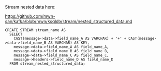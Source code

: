Stream nested data here:

https://github.com/mwn-san/kafka/blob/mwn/ksqldb/stream/nested_structured_data.md


```
CREATE STREAM stream_name AS
  SELECT
    CAST(message->data->field_name_A AS VARCHAR) + '+' + CAST(message->data->field_name_B AS VARCHAR) AS KEY,
    message->data->field_name_A AS field_name_A,
    message->data->field_name_B AS field_name_B,
    message->data->field_name_C AS field_name_C,
    message->headers->field_name_D AS field_name_D
  FROM stream_nested_structured_data;
```
